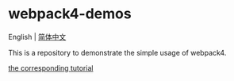 # webpack4-demos

English | [简体中文](./README.zh-Hans.md)

This is a repository to demonstrate the simple usage of webpack4.

[the corresponding tutorial](https://modyqyw.github.io/frontend/webpack4/)
